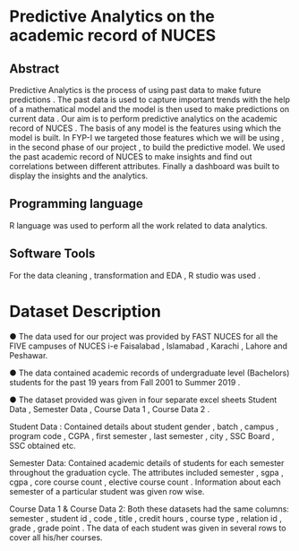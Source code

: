 # Predictive Analytics on the academic record of NUCES

## Abstract
Predictive Analytics is the process of using past data to make future predictions . The past data is used to capture important trends with the help of a mathematical model and the 
model is then used to make predictions on current data . Our aim is to perform predictive analytics on the academic record of NUCES . The basis of any model is the features using 
which the model is built. In FYP-I we targeted those features which we will be using , in the second phase of our project , to build the predictive model. We used the past 
academic record of NUCES to make insights and find out correlations between different attributes. Finally a dashboard was built to display the insights and the analytics.

## Programming language
R language was used to perform all the work related to data analytics.

## Software Tools
For the data cleaning , transformation and EDA , R studio was used . 

# Dataset Description
● The data used for our project was provided by FAST NUCES for all the FIVE campuses of NUCES i-e Faisalabad , Islamabad , Karachi , Lahore and Peshawar.

● The data contained academic records of undergraduate level (Bachelors) students for the past 19 years from Fall 2001 to Summer 2019 .

● The dataset provided was given in four separate excel sheets Student Data , Semester Data , Course Data 1 , Course Data 2 .

Student Data : Contained details about student gender , batch , campus , program code , CGPA , first semester , last semester , city , SSC Board , SSC obtained etc.

Semester Data: Contained academic details of students for each semester throughout the graduation cycle. The attributes included semester , sgpa , cgpa , core course count , 
elective course count . Information about each semester of a particular student was given row wise.

Course Data 1 & Course Data 2: Both these datasets had the same columns: semester , student id , code , title , credit hours , course type , relation id , grade , grade point . 
The data of each student was given in several rows to cover all his/her courses.
